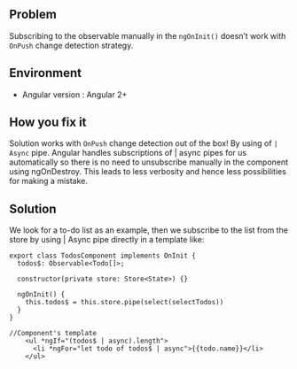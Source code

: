 ## Problem
Subscribing to the observable manually in the `ngOnInit()` doesn’t work with `OnPush` change detection strategy. 

## Environment
- Angular version : Angular 2+

## How you fix it
Solution works with `OnPush` change detection out of the box! By using of `| Async` pipe. Angular handles subscriptions of | async pipes for us automatically so there is no need to unsubscribe manually in the component using ngOnDestroy. This leads to less verbosity and hence less possibilities for making a mistake. 

## Solution
We look for a to-do list as an example, then we subscribe to the list from the store by using | Async pipe directly in a template like:
``` 
export class TodosComponent implements OnInit {  
  todos$: Observable<Todo[]>;

  constructor(private store: Store<State>) {}

  ngOnInit() {
    this.todos$ = this.store.pipe(select(selectTodos))
  }
} 

//Component's template
    <ul *ngIf="(todos$ | async).length">
      <li *ngFor="let todo of todos$ | async">{{todo.name}}</li>
    </ul> 
```
